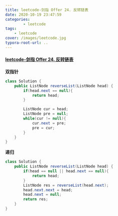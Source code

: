 ```yaml
---
title: leetcode-剑指 Offer 24. 反转链表
date: 2020-10-19 23:47:59
categories: 
		- leetcode
tags: 
	- leetcode
cover: /images/leetcode.jpg
typora-root-url: ..
---
```


#### [leetcode-剑指 Offer 24. 反转链表](https://leetcode-cn.com/problems/fan-zhuan-lian-biao-lcof/)

**双指针**

```java
class Solution {
    public ListNode reverseList(ListNode head) {
        if(head.next == null){
            return head;
        }

        ListNode cur = head;
        ListNode pre = null;
        while(cur != null){
            cur.next = pre;
            pre = cur;
        }
    }
}
```



**递归**

```java
class Solution {
    public ListNode reverseList(ListNode head) {
        if(head == null || head.next == null){
            return head;
        }
        ListNode res = reverseList(head.next);
        head.next.next = head;
        head.next = null;
        return res;
    }
}
```

